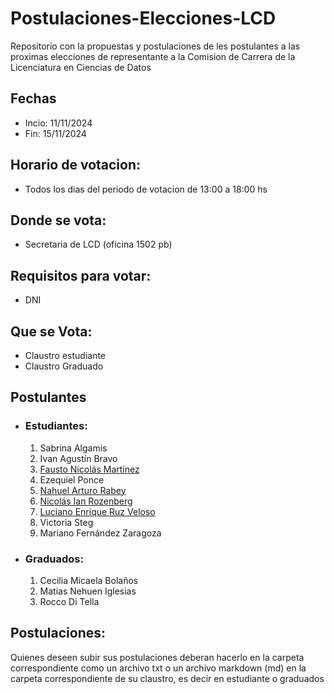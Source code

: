 # Postulaciones-Elecciones-LCD

Repositorio con la propuestas y postulaciones de les postulantes a las proximas elecciones de representante a la Comision de Carrera de la Licenciatura en Ciencias de Datos

## Fechas
  + Incio: 11/11/2024 
  + Fin: 15/11/2024

## Horario de votacion:
  + Todos los dias del periodo de votacion de 13:00 a 18:00 hs

## Donde se vota:
  + Secretaria de LCD (oficina 1502 pb)

## Requisitos para votar:
  + DNI

## Que se Vota:
  + Claustro estudiante
  + Claustro Graduado

## Postulantes
  + ### Estudiantes:
     1. Sabrina Algamis
     2. Ivan Agustín Bravo
     3. [Fausto Nicolás Martínez](https://github.com/CODAExactas/Postulaciones-Elecciones-LCD/blob/main/Postulaciones-Estudiantes/fausto_martinez.md)
     4. Ezequiel Ponce
     5. [Nahuel Arturo Rabey](https://github.com/CODAExactas/Postulaciones-Elecciones-LCD/blob/main/Postulaciones-Estudiantes/nahuel_rabey.md)
     6. [Nicolás Ian Rozenberg](https://github.com/CODAExactas/Postulaciones-Elecciones-LCD/blob/main/Postulaciones-Estudiantes/nicolas_rozenberg.md)
     7. [Luciano Enrique Ruz Veloso](https://github.com/CODAExactas/Postulaciones-Elecciones-LCD/blob/main/Postulaciones-Estudiantes/luci.md)
     8. Victoria Steg
     9. Mariano Fernández Zaragoza
         
  + ### Graduados:
     1. Cecilia Micaela Bolaños
     2. Matías Nehuen Iglesias
     3. Rocco Di Tella

## Postulaciones:
Quienes deseen subir sus postulaciones deberan hacerlo en la carpeta correspondiente como un archivo txt o un archivo markdown (md) en la carpeta correspondiente de su claustro, es decir en estudiante o graduados
